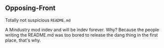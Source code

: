 ## Opposing-Front
Totally not suspicious ```README.md``` 

A Mindustry mod indev and will be indev forever. Why? Because the people writing the README.md was too bored to release the dang thing in the first place, that's why.
